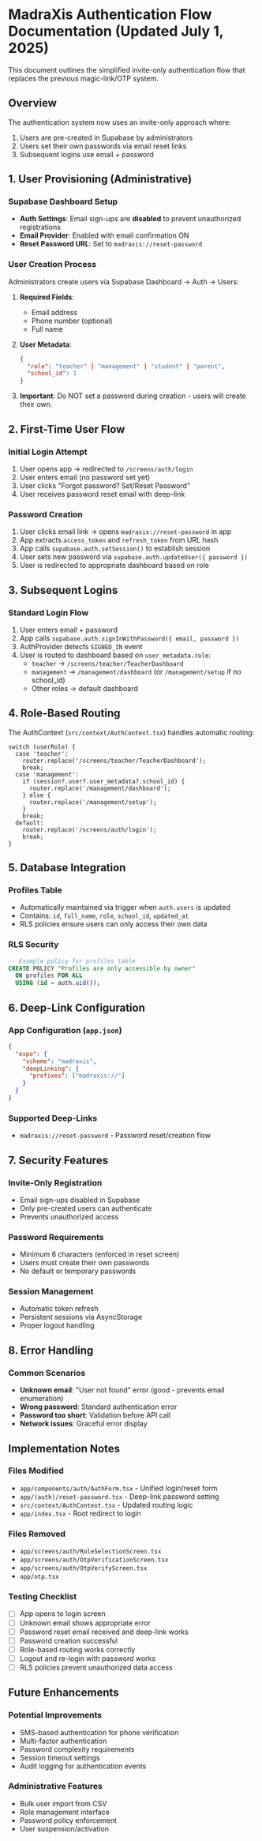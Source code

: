 # MadraXis Authentication Flow Documentation (Updated July 1, 2025)

This document outlines the simplified invite-only authentication flow that replaces the previous magic-link/OTP system.

## Overview

The authentication system now uses an invite-only approach where:
1. Users are pre-created in Supabase by administrators
2. Users set their own passwords via email reset links
3. Subsequent logins use email + password

## 1. User Provisioning (Administrative)

### Supabase Dashboard Setup
- **Auth Settings**: Email sign-ups are **disabled** to prevent unauthorized registrations
- **Email Provider**: Enabled with email confirmation ON
- **Reset Password URL**: Set to `madraxis://reset-password`

### User Creation Process
Administrators create users via Supabase Dashboard → Auth → Users:

1. **Required Fields**:
   - Email address
   - Phone number (optional)
   - Full name

2. **User Metadata**:
   ```json
   {
     "role": "teacher" | "management" | "student" | "parent", 
     "school_id": 1
   }
   ```

3. **Important**: Do NOT set a password during creation - users will create their own.

## 2. First-Time User Flow

### Initial Login Attempt
1. User opens app → redirected to `/screens/auth/login`
2. User enters email (no password set yet)
3. User clicks "Forgot password? Set/Reset Password"
4. User receives password reset email with deep-link

### Password Creation
1. User clicks email link → opens `madraxis://reset-password` in app
2. App extracts `access_token` and `refresh_token` from URL hash
3. App calls `supabase.auth.setSession()` to establish session
4. User sets new password via `supabase.auth.updateUser({ password })`
5. User is redirected to appropriate dashboard based on role

## 3. Subsequent Logins

### Standard Login Flow
1. User enters email + password
2. App calls `supabase.auth.signInWithPassword({ email, password })`
3. AuthProvider detects `SIGNED_IN` event
4. User is routed to dashboard based on `user_metadata.role`:
   - `teacher` → `/screens/teacher/TeacherDashboard`
   - `management` → `/management/dashboard` (or `/management/setup` if no school_id)
   - Other roles → default dashboard

## 4. Role-Based Routing

The AuthContext (`src/context/AuthContext.tsx`) handles automatic routing:

```tsx
switch (userRole) {
  case 'teacher':
    router.replace('/screens/teacher/TeacherDashboard');
    break;
  case 'management':
    if (session?.user?.user_metadata?.school_id) {
      router.replace('/management/dashboard');
    } else {
      router.replace('/management/setup');
    }
    break;
  default:
    router.replace('/screens/auth/login');
    break;
}
```

## 5. Database Integration

### Profiles Table
- Automatically maintained via trigger when `auth.users` is updated
- Contains: `id`, `full_name`, `role`, `school_id`, `updated_at`
- RLS policies ensure users can only access their own data

### RLS Security
```sql
-- Example policy for profiles table
CREATE POLICY "Profiles are only accessible by owner"
  ON profiles FOR ALL 
  USING (id = auth.uid());
```

## 6. Deep-Link Configuration

### App Configuration (`app.json`)
```json
{
  "expo": {
    "scheme": "madraxis",
    "deepLinking": {
      "prefixes": ["madraxis://"]
    }
  }
}
```

### Supported Deep-Links
- `madraxis://reset-password` - Password reset/creation flow

## 7. Security Features

### Invite-Only Registration
- Email sign-ups disabled in Supabase
- Only pre-created users can authenticate
- Prevents unauthorized access

### Password Requirements
- Minimum 6 characters (enforced in reset screen)
- Users must create their own passwords
- No default or temporary passwords

### Session Management
- Automatic token refresh
- Persistent sessions via AsyncStorage
- Proper logout handling

## 8. Error Handling

### Common Scenarios
- **Unknown email**: "User not found" error (good - prevents email enumeration)
- **Wrong password**: Standard authentication error
- **Password too short**: Validation before API call
- **Network issues**: Graceful error display

## Implementation Notes

### Files Modified
- `app/components/auth/AuthForm.tsx` - Unified login/reset form
- `app/(auth)/reset-password.tsx` - Deep-link password setting
- `src/context/AuthContext.tsx` - Updated routing logic
- `app/index.tsx` - Root redirect to login

### Files Removed
- `app/screens/auth/RoleSelectionScreen.tsx`
- `app/screens/auth/OtpVerificationScreen.tsx`
- `app/screens/auth/OtpVerifyScreen.tsx`
- `app/otp.tsx`

### Testing Checklist
- [ ] App opens to login screen
- [ ] Unknown email shows appropriate error
- [ ] Password reset email received and deep-link works
- [ ] Password creation successful
- [ ] Role-based routing works correctly
- [ ] Logout and re-login with password works
- [ ] RLS policies prevent unauthorized data access

## Future Enhancements

### Potential Improvements
- SMS-based authentication for phone verification
- Multi-factor authentication
- Password complexity requirements
- Session timeout settings
- Audit logging for authentication events

### Administrative Features
- Bulk user import from CSV
- Role management interface
- Password policy enforcement
- User suspension/activation
